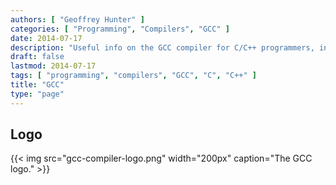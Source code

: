 ```yaml
---
authors: [ "Geoffrey Hunter" ]
categories: [ "Programming", "Compilers", "GCC" ]
date: 2014-07-17
description: "Useful info on the GCC compiler for C/C++ programmers, including common compiler errors, profiling, optimization levels, non-standard features, compiler bugs and more."
draft: false
lastmod: 2014-07-17
tags: [ "programming", "compilers", "GCC", "C", "C++" ]
title: "GCC"
type: "page"
---
```


## Logo

{{< img src="gcc-compiler-logo.png" width="200px" caption="The GCC logo." >}}
